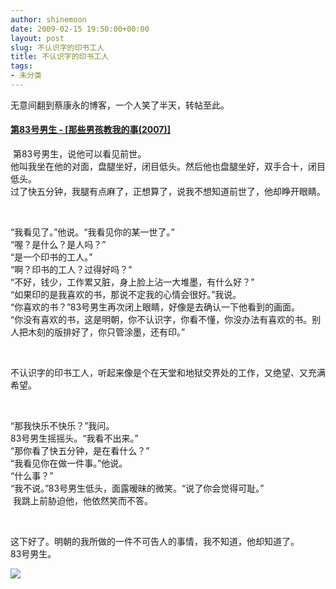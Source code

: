 ```yaml
---
author: shinemoon
date: 2009-02-15 19:50:00+00:00
layout: post
slug: 不认识字的印书工人
title: 不认识字的印书工人
tags:
- 未分类
---
```


无意间翻到蔡康永的博客，一个人笑了半天，转帖至此。  


#### [第83号男生 - [那些男孩教我的事(2007)]](http://caikangyong.spaces.live.com/blog/cns%2178EED4A98CE49938%211128.entry)

 第83号男生，说他可以看见前世。  
他叫我坐在他的对面，盘腿坐好，闭目低头。然后他也盘腿坐好，双手合十，闭目低头。  
过了快五分钟，我腿有点麻了，正想算了，说我不想知道前世了，他却睁开眼睛。

  


 

  


“我看见了。”他说。“我看见你的某一世了。”  
“喔？是什么？是人吗？”  
“是一个印书的工人。”  
“啊？印书的工人？过得好吗？”  
“不好，钱少，工作累又脏，身上脸上沾一大堆墨，有什么好？”  
“如果印的是我喜欢的书，那说不定我的心情会很好。”我说。  
“你喜欢的书？”83号男生再次闭上眼睛，好像是去确认一下他看到的画面。  
“你没有喜欢的书，这是明朝，你不认识字，你看不懂，你没办法有喜欢的书。别人把木刻的版排好了，你只管涂墨，还有印。”

  


 

  


不认识字的印书工人，听起来像是个在天堂和地狱交界处的工作，又绝望、又充满希望。

  


 

  


“那我快乐不快乐？”我问。  
83号男生摇摇头。“我看不出来。”  
“那你看了快五分钟，是在看什么？”  
“我看见你在做一件事。”他说。  
“什么事？”  
“我不说。”83号男生低头，面露暧昧的微笑。“说了你会觉得可耻。”  
 我跳上前胁迫他，他依然笑而不答。

  


 

  


这下好了。明朝的我所做的一件不可告人的事情，我不知道，他却知道了。  
83号男生。

  
  


![](http://img.zemanta.com/pixy.gif?x-id=f7cedbda-bb6a-49c3-bcd7-3a84c5cadb5e)
